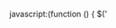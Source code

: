 javascript:(function () { $('<script>').attr('src', 'https://icbat.github.io/puca-stats/pucaStats.js').appendTo('head'); })();
